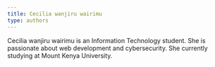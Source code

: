 ```yaml
---
title: Cecilia wanjiru wairimu
type: authors
---
```

 Cecilia wanjiru wairimu is an Information Technology student. She is passionate about web development and cybersecurity. She currently studying at Mount Kenya University. 

